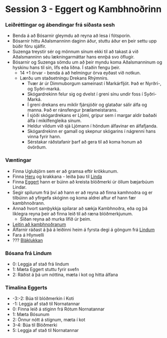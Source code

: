 # Session 3 - Eggert og Kambhnoðrinn

### Leiðréttingar og ábendingar frá síðasta sesh
- Benda á að Bósarnir gleymdu að reyna að lesa í fótsporin.
- Bósarnir hittu Aðalsmanninn daginn áður, stuttu áður en þeir settu upp búðir
  fóru sjálfir.
- Suzenga treystir sér og mönnum sínum ekki til að takast á við Aðalsmanninn 
  séu lækningarmáttar hans ennþá svo öflugir.
- Bósarnir og Suzenga sömdu um að þeir myndu koma Aðalsmanninum og hyskinu hans
  til sín, lífs eða liðna. Í staðin fengu þeir.
  - 14 +1 örvar - benda á að helmingur örva eyðast við notkun.
  - Lærðu um staðsetningu Drekans Rhýmnirs.
    - Tvær ár úr Dimmuborgum sameinast í Markárfljót. Það er Nyrðri-, og 
      Syðri-marká.
    - Skógardrekinn felur sig og dvelst í greni sínu undir foss í 
      Syðri-Marká.
    - Í greni drekans eru miklir fjársjóðir og glataðar sálir álfa og manna. 
      Það er ránsfengur þrælameistarans.
    - Í sjóði skógardrekans er Ljómi, gripur sem í margar aldir baðaði álfa í 
      mikilfengleika sínum.
    - Heldur vildum við sjá Ljómann í höndum álfavinar en álfafjanda.
    - Skógardrekinn er gamall og skepnur skógarins í nágrenni hans vinna fyrir 
      hann.
    - Sérstakar ráðstafanir þarf að gera til að koma honum að óvörðum.

### Væntingar
- Finna Uglubjörn sem er að gramsa eftir krökkunum.
- Finna [Heru](/npcs/hera.md) og krakkana - leiða þau til [Linda](
  /world/locations/lindir.md)
- Finna [Eggert](/npcs/eggert.md) hann er búinn að kreista blóðmerki úr öllum
  bæjarbúum Lindar.
- Segir spilurum frá því að hann er að reyna að finna kamhnoðra og er tilbúinn 
  að yfirgefa skóginn og koma aldrei aftur ef hann fær kambhnoðrann.
- Annað hvort samþykkja spilarar að sækja Kambhnoðra, eða og þá líklegra 
  reyna þeir að finna leið til að ræna blóðmerkjunum.
  - Síðan reyna að murka lífið úr þeim.
- [Leitin að kambhnoðranum](/encounters/kambhnodri.md)
- Álfarnir ráðast á þá á leiðinni heim á fyrsta degi á göngum frá [Lindum](
  /world/locations/lindir.md)
- Fara á Hlynvelli 
- ??? [Bláklukkan](/encounters/blaklukka.md)


### Bósana frá Lindum
- 0: Leggja af stað frá lindum
- 1: Mæta Eggert stuttu fyrir svefn
- 2: Ráðist á þá um nóttina, mæta í kot og hitta álfana

### Tímalína Eggerts
- -3:-2: Búa til blóðmerkin í Koti
- -1: Leggja af stað til Nornatannar
- 0: Finna leið á stiginn frá Rótum Nornatannar
- 1: Mæta Bósunum
- 2: Önnur nótt á stígnum, mæta í kot
- 3-4: Búa til Blóðmerki
- 5: Leggja af stað til Nornatannar
